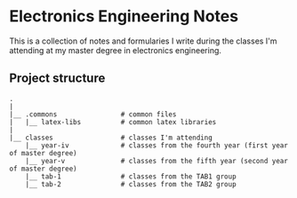 # Electronics Engineering Notes
This is a collection of notes and formularies I write during the classes I'm attending at my master degree in electronics engineering.  

## Project structure
```
.
|
|__ .commons                # common files
|   |__ latex-libs          # common latex libraries
|
|__ classes                 # classes I'm attending
    |__ year-iv             # classes from the fourth year (first year of master degree)
    |__ year-v              # classes from the fifth year (second year of master degree)
    |__ tab-1               # classes from the TAB1 group
    |__ tab-2               # classes from the TAB2 group
```
